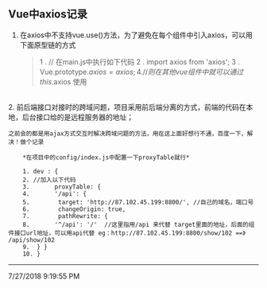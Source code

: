 ## Vue中axios记录

1. 在axios中不支持vue.use()方法，为了避免在每个组件中引入axios，可以用下面原型链的方式
	
	> 1 . // 在main.js中执行如下代码
	> 2 . import axios from 'axios';
	> 3 . Vue.prototype.$axios = axios;
	> 4 . // 则在其他vue组件中就可以通过 this.$axios 使用

<br>
2. 前后端接口对接时的跨域问题，项目采用前后端分离的方式，前端的代码在本地，后台接口给的是远程服务器的地址；

	之前会的都是用ajax方式交互时解决跨域问题的方法，用在这上面好想行不通，百度一下，解决！做个记录

```
	*在项目中的config/index.js中配置一下proxyTable就行*

	1. dev : {
	2. //加入以下代码
	3.       proxyTable: {
	4.       '/api': {
	5.        target: 'http://87.102.45.199:8800/', //自己的域名，端口号
	6.        changeOrigin: true,
	7.        pathRewrite: {
	8.       '^/api': '/'  //这里指用/api 来代替 target里面的地址，后面的组件接口url地址，可以用api代替 eg：http://87.102.45.199:8800/show/102 ==》 /api/show/102
	9.  } }
	10. }

```
---
7/27/2018 9:19:55 PM 




				

